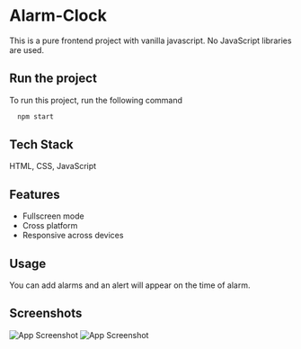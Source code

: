 # Alarm-Clock

This is a pure frontend project with vanilla javascript. No JavaScript libraries are used.


## Run the project

To run this project, run the following command

```bash
  npm start
```


## Tech Stack

 HTML, CSS, JavaScript


## Features

- Fullscreen mode
- Cross platform
- Responsive across devices


## Usage

You can add alarms and an alert will appear on the time of alarm.
## Screenshots

![App Screenshot](https://user-images.githubusercontent.com/114740896/204841092-527966d7-488d-4d32-977d-55b01d5e3d2f.png)
![App Screenshot](https://user-images.githubusercontent.com/114740896/204841427-7246e93a-2eff-4d6a-a01d-2a508d59e5e4.png)

